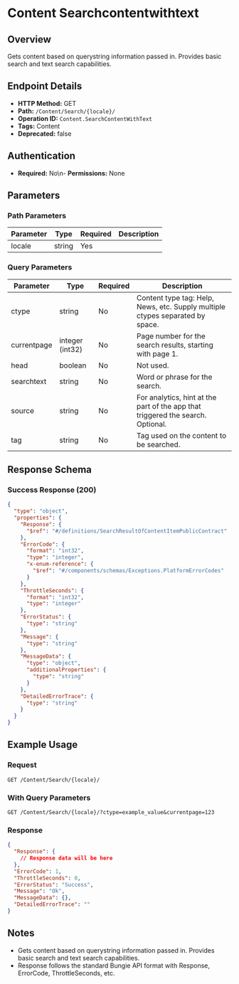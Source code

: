 # Content Searchcontentwithtext

## Overview
Gets content based on querystring information passed in. Provides basic search and text search capabilities.

## Endpoint Details
- **HTTP Method:** GET
- **Path:** `/Content/Search/{locale}/`
- **Operation ID:** `Content.SearchContentWithText`
- **Tags:** Content
- **Deprecated:** false

## Authentication
- **Required:** No\n- **Permissions:** None

## Parameters

### Path Parameters
| Parameter | Type | Required | Description |
|-----------|------|----------|-------------|
| locale | string | Yes |  |

### Query Parameters
| Parameter | Type | Required | Description |
|-----------|------|----------|-------------|
| ctype | string | No | Content type tag: Help, News, etc. Supply multiple ctypes separated by space. |
| currentpage | integer (int32) | No | Page number for the search results, starting with page 1. |
| head | boolean | No | Not used. |
| searchtext | string | No | Word or phrase for the search. |
| source | string | No | For analytics, hint at the part of the app that triggered the search. Optional. |
| tag | string | No | Tag used on the content to be searched. |


## Response Schema

### Success Response (200)
```json
{
  "type": "object",
  "properties": {
    "Response": {
      "$ref": "#/definitions/SearchResultOfContentItemPublicContract"
    },
    "ErrorCode": {
      "format": "int32",
      "type": "integer",
      "x-enum-reference": {
        "$ref": "#/components/schemas/Exceptions.PlatformErrorCodes"
      }
    },
    "ThrottleSeconds": {
      "format": "int32",
      "type": "integer"
    },
    "ErrorStatus": {
      "type": "string"
    },
    "Message": {
      "type": "string"
    },
    "MessageData": {
      "type": "object",
      "additionalProperties": {
        "type": "string"
      }
    },
    "DetailedErrorTrace": {
      "type": "string"
    }
  }
}
```


## Example Usage

### Request
```http
GET /Content/Search/{locale}/
```

### With Query Parameters
```http
GET /Content/Search/{locale}/?ctype=example_value&currentpage=123
```

### Response
```json
{
  "Response": {
    // Response data will be here
  },
  "ErrorCode": 1,
  "ThrottleSeconds": 0,
  "ErrorStatus": "Success",
  "Message": "Ok",
  "MessageData": {},
  "DetailedErrorTrace": ""
}
```

## Notes
- Gets content based on querystring information passed in. Provides basic search and text search capabilities.
- Response follows the standard Bungie API format with Response, ErrorCode, ThrottleSeconds, etc.
